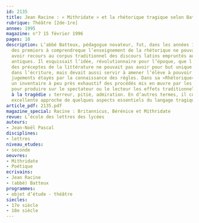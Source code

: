 ```yaml
---
id: 2135
title: Jean Racine : « Mithridate » et la rhétorique tragique selon Batteux
rubrique: Théâtre [2de-1re]
annee: 1995
magazine: n°7 15 février 1996
pages: 10
description: L’abbé Batteux, pédagogue novateur, fut, dans les années 1750, l’un
  des premiers à comprendreque l’enseignement de la rhétorique ne pouvait indéfiniment
  avoir recours au corpus traditionnel des discours latins empruntés aux historiens
  antiques. Il esquissait l’idée, révolutionnaire pour l’époque, que l’apprentissage
  des préceptes de la littérature ne pouvait pas avoir pour but unique leur réinvestissement
  dans l’écriture, mais devait aussi servir à amener l’élève à pouvoir formuler des
  jugements étayés par la connaissance des règles. Dans sa «Rhétorique», il présente
  un inventaire à peu près exhaustif des procédés mis en œuvre par les dramaturges
  pour produire sur le spectateur ou le lecteur les effets traditionnellement attribués
  à la tragédie : terreur, pitié, admiration. En d’autres termes, il constitue une
  excellente approche de quelques aspects essentiels du langage tragique. 
article_pdf: 2135.pdf
magazine_special: Racine : Britannicus, Bérénice et Mithridate
revue: L’école des lettres des lycées
auteurs:
- Jean-Noël Pascal
disciplines:
- lettres
niveau_etudes:
- seconde
oeuvres:
- Mithridate
- Poétique
ecrivains:
- Jean Racine
- (abbé) Batteux
programmes:
- objet d’étude - théâtre
siecles:
- 17e siècle
- 18e siècle
---
```


